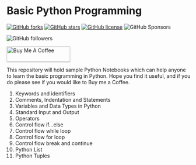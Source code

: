 # Basic Python Programming

<a href="https://github.com/Deepak-Rai-1027/Learning_Python/network"><img alt="GitHub forks" src="https://img.shields.io/github/forks/Deepak-Rai-1027/Learning_Python"></a> <a href="https://github.com/Deepak-Rai-1027/Learning_Python/stargazers"><img alt="GitHub stars" src="https://img.shields.io/github/stars/Deepak-Rai-1027/Learning_Python"></a> <a href="https://github.com/Deepak-Rai-1027/Learning_Python/blob/main/LICENSE"><img alt="GitHub license" src="https://img.shields.io/github/license/Deepak-Rai-1027/Learning_Python"></a> <img alt="GitHub Sponsors" src="https://img.shields.io/github/sponsors/Deepak-Rai-1027">

<img alt="GitHub followers" src="https://img.shields.io/github/followers/Deepak-Rai-1027?style=social">

<a href="https://www.buymeacoffee.com/daksh1981r" target="_blank"><img src="https://www.buymeacoffee.com/assets/img/custom_images/orange_img.png" alt="Buy Me A Coffee" style="height: 41px !important;width: 174px !important;box-shadow: 0px 3px 2px 0px rgba(190, 190, 190, 0.5) !important;-webkit-box-shadow: 0px 3px 2px 0px rgba(190, 190, 190, 0.5) !important;" ></a>


This repository will hold sample Python Notebooks which can help anyone to learn the basic programming in Python. Hope you find it useful, and if you do please see if you would like to Buy me a Coffee. 

1. Keywords and identifiers
2. Comments, Indentation and Statements
3. Variables and Data Types in Python
4. Standard Input and Output
5. Operators
6. Control flow if...else
7. Control flow while loop
8. Control flow for loop
9. Control flow break and continue
10. Python List
11. Python Tuples

